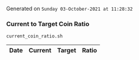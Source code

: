 Generated on `Sunday 03-October-2021 at 11:28:32`

### Current to Target Coin Ratio
`current_coin_ratio.sh`

Date|Current|Target|Ratio
---|---|---|---
